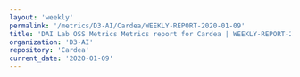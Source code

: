 ```yaml
---
layout: 'weekly'
permalink: '/metrics/D3-AI/Cardea/WEEKLY-REPORT-2020-01-09'
title: 'DAI Lab OSS Metrics Metrics report for Cardea | WEEKLY-REPORT-2020-01-09'
organization: 'D3-AI'
repository: 'Cardea'
current_date: '2020-01-09'
---
```

